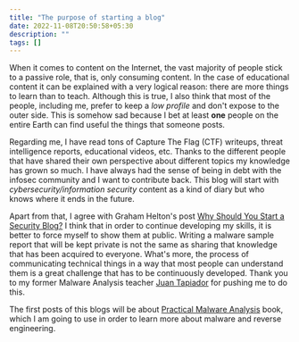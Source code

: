 ```yaml
---
title: "The purpose of starting a blog"
date: 2022-11-08T20:50:58+05:30
description: ""
tags: []
---
```


When it comes to content on the Internet, the vast majority of people stick to a passive role, that is, only consuming content. In the case of educational content it can be explained with a very logical reason: there are more things to learn than to teach. 
Although this is true, I also think that most of the people, including me, prefer to keep a *low profile* and don't expose to the outer side. This is somehow sad because I bet at least **one** people on the entire Earth can find useful the things that someone posts.

Regarding me, I have read tons of Capture The Flag (CTF) writeups, threat intelligence reports, educational videos, etc. Thanks to the different people that have shared their own perspective about different topics my knowledge has grown so much.  I have always had the sense of being in debt with the infosec community and I want to contribute back.
This blog will start with *cybersecurity/information security* content as a kind of diary but who knows where it ends in the future.

Apart from that, I agree with Graham Helton's post [Why Should You Start a Security Blog?](https://www.grahamhelton.com/blog/infosecblog1/) I think that in order to continue developing my skills, it is better to force myself to show them at public. Writing a malware sample report that will be kept private is not the same as sharing that knowledge that has been acquired to everyone. What's more, the process of communicating technical things in a way that most people can understand them is a great challenge that has to be continuously developed. Thank you to my former Malware Analysis teacher [Juan Tapiador](https://0xjet.github.io/) for pushing me to do this.

The first posts of this blogs will be about [Practical Malware Analysis](https://www.amazon.es/Practical-Malware-Analysis-Hands-Dissecting/dp/1593272901) book, which I am going to use in order to learn more about malware and reverse engineering.
